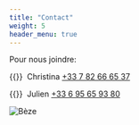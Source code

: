 ```yaml
---
title: "Contact"
weight: 5
header_menu: true
---
```


Pour nous joindre:

{{<icon class="fa fa-phone">}}&nbsp; Christina [+33 7 82 66 65 37](tel:Christina)

{{<icon class="fa fa-phone">}}&nbsp; Julien [+33 6 95 65 93 80](tel:Julien)

![Bèze](images/source.jpg)
